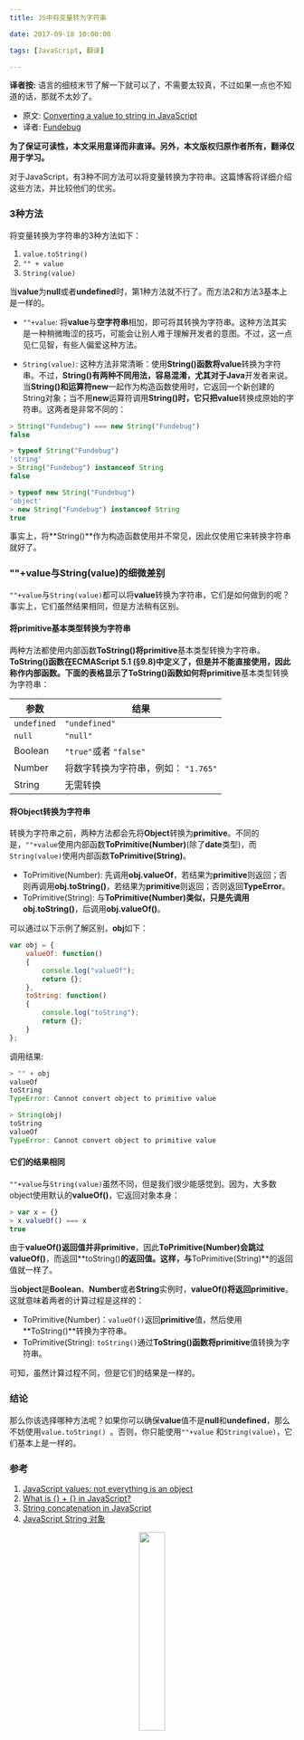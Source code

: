 ```yaml
---
title: JS中将变量转为字符串

date: 2017-09-18 10:00:00

tags: [JavaScript, 翻译]

---
```


**译者按:** 语言的细枝末节了解一下就可以了，不需要太较真，不过如果一点也不知道的话，那就不太妙了。

<!-- more -->

- 原文: [Converting a value to string in JavaScript](http://2ality.com/2012/03/converting-to-string.html)
- 译者: [Fundebug](https://fundebug.com/)

**为了保证可读性，本文采用意译而非直译。另外，本文版权归原作者所有，翻译仅用于学习。**

对于JavaScript，有3种不同方法可以将变量转换为字符串。这篇博客将详细介绍这些方法，并比较他们的优劣。

### 3种方法

将变量转换为字符串的3种方法如下：

1. `value.toString()`
2. `"" + value`
3. `String(value)`

当**value**为**null**或者**undefined**时，第1种方法就不行了。而方法2和方法3基本上是一样的。

- `""+value`: 将**value**与**空字符串**相加，即可将其转换为字符串。这种方法其实是一种稍微晦涩的技巧，可能会让别人难于理解开发者的意图。不过，这一点见仁见智，有些人偏爱这种方法。

- `String(value)`: 这种方法非常清晰：使用**String()**函数将**value**转换为字符串。不过，**String()**有两种不同用法，容易混淆，尤其对于**Java**开发者来说。当**String()**和运算符**new**一起作为构造函数使用时，它返回一个新创建的String对象；当不用**new**运算符调用**String()**时，它只把**value**转换成原始的字符串。这两者是非常不同的：

```javascript
> String("Fundebug") === new String("Fundebug")
false

> typeof String("Fundebug")
'string'
> String("Fundebug") instanceof String
false

> typeof new String("Fundebug")
'object'
> new String("Fundebug") instanceof String
true
```

  事实上，将**String()**作为构造函数使用并不常见，因此仅使用它来转换字符串就好了。

### ""+value与String(value)的细微差别

`""+value`与`String(value)`都可以将**value**转换为字符串，它们是如何做到的呢？事实上，它们虽然结果相同，但是方法稍有区别。

#### 将primitive基本类型转换为字符串

两种方法都使用内部函数**ToString()**将**primitive**基本类型转换为字符串。**ToString()**函数在**ECMAScript 5.1 (§9.8)**中定义了，但是并不能直接使用，因此称作内部函数。下面的表格显示了**ToString()**函数如何将**primitive**基本类型转换为字符串：

| 参数          | 结果                      |
| ----------- | ----------------------- |
| `undefined` | `"undefined"`           |
| `null`      | `"null"`                |
| Boolean     | `"true"`或者 `"false"`    |
| Number      | 将数字转换为字符串，例如： `"1.765"` |
| String      | 无需转换                    |

#### 将Object转换为字符串

转换为字符串之前，两种方法都会先将**Object**转换为**primitive**。不同的是，`""+value`使用内部函数**ToPrimitive(Number)**(除了**date**类型)，而`String(value)`使用内部函数**ToPrimitive(String)**。

- ToPrimitive(Number): 先调用**obj.valueOf**，若结果为**primitive**则返回；否则再调用**obj.toString()**，若结果为**primitive**则返回；否则返回**TypeError**。
- ToPrimitive(String): 与**ToPrimitive(Number)**类似，只是先调用**obj.toString()**，后调用**obj.valueOf()**。

可以通过以下示例了解区别，**obj**如下：

```javascript
var obj = {
    valueOf: function()
    {
        console.log("valueOf");
        return {};
    },
    toString: function()
    {
        console.log("toString");
        return {};
    }
};
```

调用结果:

```javascript
> "" + obj
valueOf
toString
TypeError: Cannot convert object to primitive value

> String(obj)
toString
valueOf
TypeError: Cannot convert object to primitive value
```

#### 它们的结果相同

`""+value`与`String(value)`虽然不同，但是我们很少能感觉到。因为，大多数object使用默认的**valueOf()**，它返回对象本身： 

```javascript
> var x = {}
> x.valueOf() === x
true
```

由于**valueOf()**返回值并非**primitive**，因此**ToPrimitive(Number)**会跳过**valueOf()**，而返回**toString()**的返回值。这样，与**ToPrimitive(String)**的返回值就一样了。

当**object**是**Boolean**、**Number**或者**String**实例时，**valueOf()**将返回**primitive**。这就意味着两者的计算过程是这样的：

- ToPrimitive(Number)：`valueOf()`返回**primitive**值，然后使用**ToString()**转换为字符串。
- ToPrimitive(String): `toString()`通过**ToString()**函数将**primitive**值转换为字符串。

可知，虽然计算过程不同，但是它们的结果是一样的。

### 结论

那么你该选择哪种方法呢？如果你可以确保**value**值不是**null**和**undefined**，那么不妨使用`value.toString() `。否则，你只能使用`""+value` 和`String(value)`，它们基本上是一样的。 

### 参考

1. [JavaScript values: not everything is an object](http://2ality.com/2011/03/javascript-values-not-everything-is.html)
2. [What is {} + {} in JavaScript?](http://2ality.com/2012/01/object-plus-object.html) 
3. [String concatenation in JavaScript](http://2ality.com/2011/10/string-concatenation.html) 
4. [JavaScript String 对象](http://www.w3school.com.cn/jsref/jsref_obj_string.asp)



<div style="text-align: center;">
<img style="width:30%;" src="https://blog.fundebug.com/images/qq_bug.JPG" />
</div>
